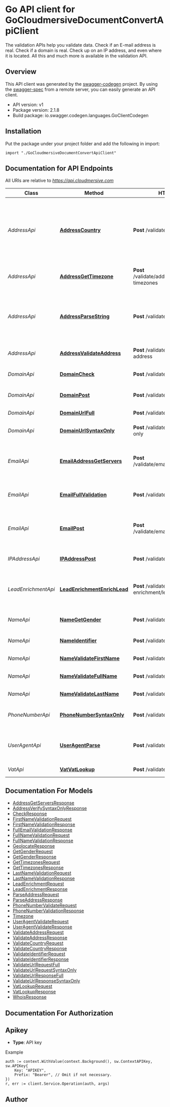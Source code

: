 # Go API client for GoCloudmersiveDocumentConvertApiClient

The validation APIs help you validate data. Check if an E-mail address is real. Check if a domain is real. Check up on an IP address, and even where it is located. All this and much more is available in the validation API.

## Overview
This API client was generated by the [swagger-codegen](https://github.com/swagger-api/swagger-codegen) project.  By using the [swagger-spec](https://github.com/swagger-api/swagger-spec) from a remote server, you can easily generate an API client.

- API version: v1
- Package version: 2.1.8
- Build package: io.swagger.codegen.languages.GoClientCodegen

## Installation
Put the package under your project folder and add the following in import:
```golang
import "./GoCloudmersiveDocumentConvertApiClient"
```

## Documentation for API Endpoints

All URIs are relative to *https://api.cloudmersive.com*

Class | Method | HTTP request | Description
------------ | ------------- | ------------- | -------------
*AddressApi* | [**AddressCountry**](docs/AddressApi.md#addresscountry) | **Post** /validate/address/country | Validate and normalize country information, return ISO 3166-1 country codes and country name
*AddressApi* | [**AddressGetTimezone**](docs/AddressApi.md#addressgettimezone) | **Post** /validate/address/country/get-timezones | Gets IANA/Olsen time zones for a country
*AddressApi* | [**AddressParseString**](docs/AddressApi.md#addressparsestring) | **Post** /validate/address/parse | Parse an unstructured input text string into an international, formatted address
*AddressApi* | [**AddressValidateAddress**](docs/AddressApi.md#addressvalidateaddress) | **Post** /validate/address/street-address | Validate a street address
*DomainApi* | [**DomainCheck**](docs/DomainApi.md#domaincheck) | **Post** /validate/domain/check | Validate a domain name
*DomainApi* | [**DomainPost**](docs/DomainApi.md#domainpost) | **Post** /validate/domain/whois | Get WHOIS information for a domain
*DomainApi* | [**DomainUrlFull**](docs/DomainApi.md#domainurlfull) | **Post** /validate/domain/url/full | Validate a URL fully
*DomainApi* | [**DomainUrlSyntaxOnly**](docs/DomainApi.md#domainurlsyntaxonly) | **Post** /validate/domain/url/syntax-only | Validate a URL syntactically
*EmailApi* | [**EmailAddressGetServers**](docs/EmailApi.md#emailaddressgetservers) | **Post** /validate/email/address/servers | Partially check whether an email address is valid
*EmailApi* | [**EmailFullValidation**](docs/EmailApi.md#emailfullvalidation) | **Post** /validate/email/address/full | Fully validate an email address
*EmailApi* | [**EmailPost**](docs/EmailApi.md#emailpost) | **Post** /validate/email/address/syntaxOnly | Validate email adddress for syntactic correctness only
*IPAddressApi* | [**IPAddressPost**](docs/IPAddressApi.md#ipaddresspost) | **Post** /validate/ip/geolocate | Geolocate an IP address
*LeadEnrichmentApi* | [**LeadEnrichmentEnrichLead**](docs/LeadEnrichmentApi.md#leadenrichmentenrichlead) | **Post** /validate/lead-enrichment/lead/enrich | Enrich an input lead with additional fields of data
*NameApi* | [**NameGetGender**](docs/NameApi.md#namegetgender) | **Post** /validate/name/get-gender | Get the gender of a first name
*NameApi* | [**NameIdentifier**](docs/NameApi.md#nameidentifier) | **Post** /validate/name/identifier | Validate a code identifier
*NameApi* | [**NameValidateFirstName**](docs/NameApi.md#namevalidatefirstname) | **Post** /validate/name/first | Validate a first name
*NameApi* | [**NameValidateFullName**](docs/NameApi.md#namevalidatefullname) | **Post** /validate/name/full-name | Parse and validate a full name
*NameApi* | [**NameValidateLastName**](docs/NameApi.md#namevalidatelastname) | **Post** /validate/name/last | Validate a last name
*PhoneNumberApi* | [**PhoneNumberSyntaxOnly**](docs/PhoneNumberApi.md#phonenumbersyntaxonly) | **Post** /validate/phonenumber/basic | Validate phone number (basic)
*UserAgentApi* | [**UserAgentParse**](docs/UserAgentApi.md#useragentparse) | **Post** /validate/useragent/parse | Parse an HTTP User-Agent string, identify robots
*VatApi* | [**VatVatLookup**](docs/VatApi.md#vatvatlookup) | **Post** /validate/vat/lookup | Validate a VAT number


## Documentation For Models

 - [AddressGetServersResponse](docs/AddressGetServersResponse.md)
 - [AddressVerifySyntaxOnlyResponse](docs/AddressVerifySyntaxOnlyResponse.md)
 - [CheckResponse](docs/CheckResponse.md)
 - [FirstNameValidationRequest](docs/FirstNameValidationRequest.md)
 - [FirstNameValidationResponse](docs/FirstNameValidationResponse.md)
 - [FullEmailValidationResponse](docs/FullEmailValidationResponse.md)
 - [FullNameValidationRequest](docs/FullNameValidationRequest.md)
 - [FullNameValidationResponse](docs/FullNameValidationResponse.md)
 - [GeolocateResponse](docs/GeolocateResponse.md)
 - [GetGenderRequest](docs/GetGenderRequest.md)
 - [GetGenderResponse](docs/GetGenderResponse.md)
 - [GetTimezonesRequest](docs/GetTimezonesRequest.md)
 - [GetTimezonesResponse](docs/GetTimezonesResponse.md)
 - [LastNameValidationRequest](docs/LastNameValidationRequest.md)
 - [LastNameValidationResponse](docs/LastNameValidationResponse.md)
 - [LeadEnrichmentRequest](docs/LeadEnrichmentRequest.md)
 - [LeadEnrichmentResponse](docs/LeadEnrichmentResponse.md)
 - [ParseAddressRequest](docs/ParseAddressRequest.md)
 - [ParseAddressResponse](docs/ParseAddressResponse.md)
 - [PhoneNumberValidateRequest](docs/PhoneNumberValidateRequest.md)
 - [PhoneNumberValidationResponse](docs/PhoneNumberValidationResponse.md)
 - [Timezone](docs/Timezone.md)
 - [UserAgentValidateRequest](docs/UserAgentValidateRequest.md)
 - [UserAgentValidateResponse](docs/UserAgentValidateResponse.md)
 - [ValidateAddressRequest](docs/ValidateAddressRequest.md)
 - [ValidateAddressResponse](docs/ValidateAddressResponse.md)
 - [ValidateCountryRequest](docs/ValidateCountryRequest.md)
 - [ValidateCountryResponse](docs/ValidateCountryResponse.md)
 - [ValidateIdentifierRequest](docs/ValidateIdentifierRequest.md)
 - [ValidateIdentifierResponse](docs/ValidateIdentifierResponse.md)
 - [ValidateUrlRequestFull](docs/ValidateUrlRequestFull.md)
 - [ValidateUrlRequestSyntaxOnly](docs/ValidateUrlRequestSyntaxOnly.md)
 - [ValidateUrlResponseFull](docs/ValidateUrlResponseFull.md)
 - [ValidateUrlResponseSyntaxOnly](docs/ValidateUrlResponseSyntaxOnly.md)
 - [VatLookupRequest](docs/VatLookupRequest.md)
 - [VatLookupResponse](docs/VatLookupResponse.md)
 - [WhoisResponse](docs/WhoisResponse.md)


## Documentation For Authorization

## Apikey
- **Type**: API key 

Example
```golang
auth := context.WithValue(context.Background(), sw.ContextAPIKey, sw.APIKey{
	Key: "APIKEY",
	Prefix: "Bearer", // Omit if not necessary.
})
r, err := client.Service.Operation(auth, args)
```

## Author



